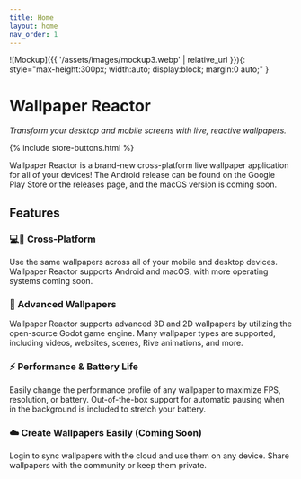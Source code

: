 ```yaml
---
title: Home
layout: home
nav_order: 1
---
```


![Mockup]({{ '/assets/images/mockup3.webp' | relative_url }}){: style="max-height:300px; width:auto; display:block; margin:0 auto;" }

# Wallpaper Reactor

_Transform your desktop and mobile screens with live, reactive wallpapers._

{% include store-buttons.html %}

Wallpaper Reactor is a brand-new cross-platform live wallpaper application for all of your devices! The Android release can be found on the Google Play Store or the releases page, and the macOS version is coming soon.

## Features
### 💻📱 Cross-Platform
Use the same wallpapers across all of your mobile and desktop devices. Wallpaper Reactor supports Android and macOS, with more operating systems coming soon.

### 🚀 Advanced Wallpapers
Wallpaper Reactor supports advanced 3D and 2D wallpapers by utilizing the open-source Godot game engine. Many wallpaper types are supported, including videos, websites, scenes, Rive animations, and more.

### ⚡️ Performance & Battery Life
Easily change the performance profile of any wallpaper to maximize FPS, resolution, or battery. Out-of-the-box support for automatic pausing when in the background is included to stretch your battery.

### ☁️ Create Wallpapers Easily (Coming Soon)
Login to sync wallpapers with the cloud and use them on any device. Share wallpapers with the community or keep them private.
